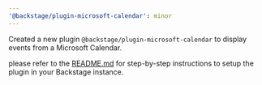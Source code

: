 ```yaml
---
'@backstage/plugin-microsoft-calendar': minor
---
```


Created a new plugin `@backstage/plugin-microsoft-calendar` to display events from a Microsoft Calendar.

please refer to the [README.md](https://github.com/backstage/backstage/blob/master/plugins/microsoft-calendar/README.md) for step-by-step instructions to setup the plugin in your Backstage instance.
